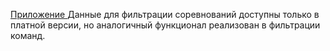 [  Приложение ](https://ildargin.github.io/ssoft-test)
Данные для фильтрации соревнований доступны только в платной версии, но аналогичный функционал реализован в фильтрации команд.
